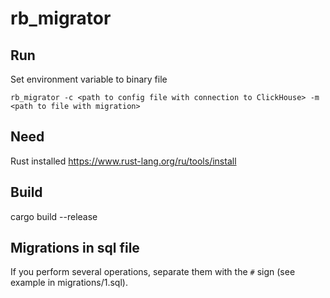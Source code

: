 # rb_migrator
## Run
Set environment variable to binary file

```rb_migrator -c <path to config file with connection to ClickHouse> -m <path to file with migration>```

## Need

  Rust installed 
  https://www.rust-lang.org/ru/tools/install
## Build
cargo build --release

## Migrations in sql file
If you perform several operations, separate them with the ```#``` sign (see example in migrations/1.sql).
